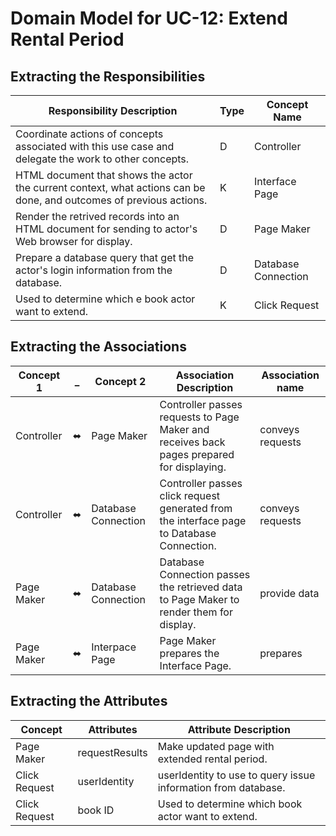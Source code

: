 # Domain Model for UC-12: Extend Rental Period

## Extracting the Responsibilities
| Responsibility Description                                                                                          | Type | Concept Name        |
| ------------------------------------------------------------------------------------------------------------------- | ---- | ------------------- |
| Coordinate actions of concepts associated with this use case and delegate the work to other concepts.               | D    | Controller          |
| HTML document that shows the actor the current context, what actions can be done, and outcomes of previous actions. | K    | Interface Page      |
| Render the retrived records into an HTML document for sending to actor's Web browser for display.                   | D    | Page Maker          |
| Prepare a database query that get the actor's login information from the database.                                  | D    | Database Connection |
| Used to determine which e book actor want to extend.                                                                | K    | Click Request       |

## Extracting the Associations
| Concept 1  | _   | Concept 2           | Association Description                                                                    | Association name |
| ---------- | --- | ------------------- | ------------------------------------------------------------------------------------------ | ---------------- |
| Controller | ⬌   | Page Maker          | Controller passes requests to Page Maker and receives back pages prepared for displaying.  | conveys requests |
| Controller | ⬌   | Database Connection | Controller passes  click request generated from the interface page to Database Connection. | conveys requests |
| Page Maker | ⬌   | Database Connection | Database Connection passes the retrieved data to Page Maker to render them for display.    | provide data     |
| Page Maker | ⬌   | Interpace Page      | Page Maker prepares the Interface Page.                                                    | prepares         |

## Extracting the Attributes
| Concept       | Attributes     | Attribute Description                                         |
| ------------- | -------------- | ------------------------------------------------------------- |
| Page Maker    | requestResults | Make updated page with extended rental period.                |
| Click Request | userIdentity   | userIdentity to use to query issue information from database. |
| Click Request | book ID        | Used to determine which book actor want to extend.            |